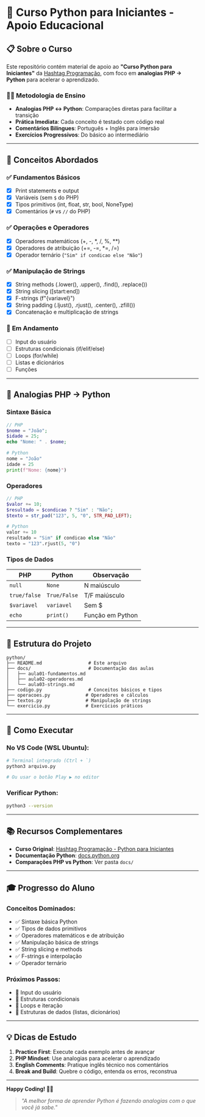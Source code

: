 # 🐍 Curso Python para Iniciantes - Apoio Educacional

## 📋 Sobre o Curso

Este repositório contém material de apoio ao **"Curso Python para Iniciantes"** da [Hashtag Programação](https://www.youtube.com/watch?v=BxMtSb2w9Sk), com foco em **analogias PHP → Python** para acelerar o aprendizado.

### 👨‍🏫 Metodologia de Ensino

- **Analogias PHP ↔ Python**: Comparações diretas para facilitar a transição
- **Prática Imediata**: Cada conceito é testado com código real
- **Comentários Bilíngues**: Português + Inglês para imersão
- **Exercícios Progressivos**: Do básico ao intermediário

---

## 🎯 Conceitos Abordados

### ✅ **Fundamentos Básicos**
- [x] Print statements e output
- [x] Variáveis (sem `$` do PHP)
- [x] Tipos primitivos (int, float, str, bool, NoneType)
- [x] Comentários (`#` vs `//` do PHP)

### ✅ **Operações e Operadores**
- [x] Operadores matemáticos (+, -, *, /, %, **)
- [x] Operadores de atribuição (+=, -=, *=, /=)
- [x] Operador ternário (`"Sim" if condicao else "Não"`)

### ✅ **Manipulação de Strings**
- [x] String methods (.lower(), .upper(), .find(), .replace())
- [x] String slicing ([start:end])
- [x] F-strings (f"{variavel}")
- [x] String padding (.ljust(), .rjust(), .center(), .zfill())
- [x] Concatenação e multiplicação de strings

### 🚧 **Em Andamento**
- [ ] Input do usuário
- [ ] Estruturas condicionais (if/elif/else)
- [ ] Loops (for/while)
- [ ] Listas e dicionários
- [ ] Funções

---

## 🔄 Analogias PHP → Python

### **Sintaxe Básica**
```php
// PHP
$nome = "João";
$idade = 25;
echo "Nome: " . $nome;
```

```python
# Python
nome = "João"
idade = 25
print(f"Nome: {nome}")
```

### **Operadores**
```php
// PHP
$valor += 10;
$resultado = $condicao ? "Sim" : "Não";
$texto = str_pad("123", 5, "0", STR_PAD_LEFT);
```

```python
# Python
valor += 10
resultado = "Sim" if condicao else "Não"
texto = "123".rjust(5, "0")
```

### **Tipos de Dados**
| PHP | Python | Observação |
|-----|--------|------------|
| `null` | `None` | N maiúsculo |
| `true/false` | `True/False` | T/F maiúsculo |
| `$variavel` | `variavel` | Sem $ |
| `echo` | `print()` | Função em Python |

---

## 📁 Estrutura do Projeto

```
python/
├── README.md                 # Este arquivo
├── docs/                     # Documentação das aulas
│   ├── aula01-fundamentos.md
│   ├── aula02-operadores.md
│   └── aula03-strings.md
├── codigo.py                 # Conceitos básicos e tipos
├── operacoes.py             # Operadores e cálculos
├── textos.py                # Manipulação de strings
└── exercicio.py             # Exercícios práticos
```

---

## 🚀 Como Executar

### **No VS Code (WSL Ubuntu):**
```bash
# Terminal integrado (Ctrl + `)
python3 arquivo.py

# Ou usar o botão Play ▶️ no editor
```

### **Verificar Python:**
```bash
python3 --version
```

---

## 📚 Recursos Complementares

- **Curso Original**: [Hashtag Programação - Python para Iniciantes](https://www.youtube.com/watch?v=BxMtSb2w9Sk)
- **Documentação Python**: [docs.python.org](https://docs.python.org/pt-br/3/)
- **Comparações PHP vs Python**: Ver pasta `docs/`

---

## 🎓 Progresso do Aluno

### **Conceitos Dominados:**
- ✅ Sintaxe básica Python
- ✅ Tipos de dados primitivos
- ✅ Operadores matemáticos e de atribuição
- ✅ Manipulação básica de strings
- ✅ String slicing e methods
- ✅ F-strings e interpolação
- ✅ Operador ternário

### **Próximos Passos:**
- 🎯 Input do usuário
- 🎯 Estruturas condicionais
- 🎯 Loops e iteração
- 🎯 Estruturas de dados (listas, dicionários)

---

## 💡 Dicas de Estudo

1. **Practice First**: Execute cada exemplo antes de avançar
2. **PHP Mindset**: Use analogias para acelerar o aprendizado
3. **English Comments**: Pratique inglês técnico nos comentários
4. **Break and Build**: Quebre o código, entenda os erros, reconstrua

---

**Happy Coding! 🐍✨**

> *"A melhor forma de aprender Python é fazendo analogias com o que você já sabe."*
